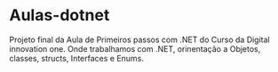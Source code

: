 # Aulas-dotnet
Projeto final da Aula de Primeiros passos com .NET do Curso da Digital innovation one. Onde trabalhamos com
.NET, orinentação a Objetos, classes, structs, Interfaces e Enums.
